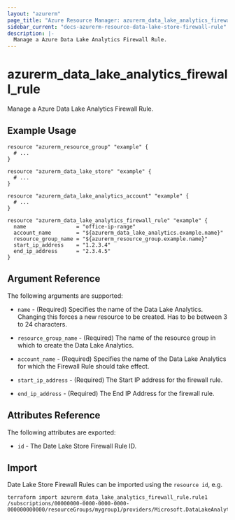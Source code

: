 ```yaml
---
layout: "azurerm"
page_title: "Azure Resource Manager: azurerm_data_lake_analytics_firewall_rule"
sidebar_current: "docs-azurerm-resource-data-lake-store-firewall-rule"
description: |-
  Manage a Azure Data Lake Analytics Firewall Rule.
---
```


# azurerm_data_lake_analytics_firewall_rule

Manage a Azure Data Lake Analytics Firewall Rule.

## Example Usage

```hcl
resource "azurerm_resource_group" "example" {
  # ...
}

resource "azurerm_data_lake_store" "example" {
  # ...
}

resource "azurerm_data_lake_analytics_account" "example" {
  # ...
}

resource "azurerm_data_lake_analytics_firewall_rule" "example" {
  name                = "office-ip-range"
  account_name        = "${azurerm_data_lake_analytics.example.name}"
  resource_group_name = "${azurerm_resource_group.example.name}"
  start_ip_address    = "1.2.3.4"
  end_ip_address      = "2.3.4.5"
}
```

## Argument Reference

The following arguments are supported:

* `name` - (Required) Specifies the name of the Data Lake Analytics. Changing this forces a new resource to be created. Has to be between 3 to 24 characters.

* `resource_group_name` - (Required) The name of the resource group in which to create the Data Lake Analytics.

* `account_name` - (Required) Specifies the name of the Data Lake Analytics for which the Firewall Rule should take effect.

* `start_ip_address` - (Required) The Start IP address for the firewall rule.

* `end_ip_address` - (Required) The End IP Address for the firewall rule.

## Attributes Reference

The following attributes are exported:

* `id` - The Date Lake Store Firewall Rule ID.

## Import

Date Lake Store Firewall Rules can be imported using the `resource id`, e.g.

```shell
terraform import azurerm_data_lake_analytics_firewall_rule.rule1 /subscriptions/00000000-0000-0000-0000-000000000000/resourceGroups/mygroup1/providers/Microsoft.DataLakeAnalytics/accounts/mydatalakeaccount/firewallRules/rule1
```
